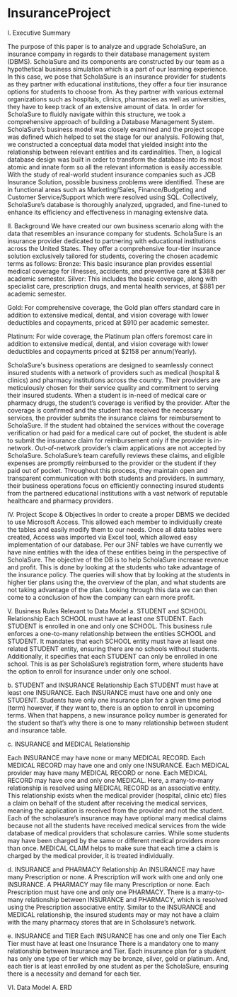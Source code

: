 # InsuranceProject

I. Executive Summary

The purpose of this paper is to analyze and upgrade ScholaSure, an insurance company in regards 
to their database management system (DBMS). ScholaSure and its components are constructed 
by our team as a hypothetical business simulation which is a part of our learning experience. In 
this case, we pose that ScholaSure is an insurance provider for students as they partner with 
educational institutions, they offer a four tier insurance options for students to choose from. As 
they partner with various external organizations such as hospitals, clinics, pharmacies as well as 
universities, they have to keep track of an extensive amount of data. In order for ScholaSure to 
fluidly navigate within this structure, we took a comprehensive approach of building a Database 
Management System. ScholaSure’s business model was closely examined and the project scope 
was defined which helped to set the stage for our analysis. Following that, we constructed a 
conceptual data model that yielded insight into the relationship between relevant entities and its 
cardinalities. Then, a logical database design was built in order to transform the database into its 
most atomic and innate form so all the relevant information is easily accessible. With the study 
of real-world student insurance companies such as JCB Insurance Solution, possible business 
problems were identified. These are in functional areas such as Marketing/Sales, 
Finance/Budgeting and Customer Service/Support which were resolved using SQL. Collectively, 
ScholaSure’s database is thoroughly analyzed, upgraded, and fine-tuned to enhance its efficiency 
and effectiveness in managing extensive data.

II. Background 
We have created our own business scenario along with the data that resembles an insurance 
company for students. ScholaSure is an insurance provider dedicated to partnering with educational institutions across 
the United States. They offer a comprehensive four-tier insurance solution exclusively tailored 
for students, covering the chosen academic terms as follows:
Bronze: This basic insurance plan provides essential medical coverage for illnesses, accidents, 
and preventive care at $388 per academic semester.
Silver: This includes the basic coverage, along with specialist care, prescription drugs, and mental 
health services, at $881 per academic semester. 

Gold: For comprehensive coverage, the Gold plan offers standard care in addition to extensive 
medical, dental, and vision coverage with lower deductibles and copayments, priced at $910 per 
academic semester.

Platinum: For wide coverage, the Platinum plan offers foremost care in addition to extensive 
medical, dental, and vision coverage with lower deductibles and copayments priced at $2158 per 
annum(Yearly).

ScholaSure's business operations are designed to seamlessly connect insured students with a 
network of providers such as medical (hospital & clinics) and pharmacy institutions across the 
country. Their providers are meticulously chosen for their service quality and commitment to 
serving their insured students. When a student is in-need of medical care or pharmacy drugs, the 
student’s coverage is verified by the provider. After the coverage is confirmed and the student 
has received the necessary services, the provider submits the insurance claims for reimbursement to ScholaSure. If the student had obtained the services without the coverage verification or had 
paid for a medical care out of pocket, the student is able to submit the insurance claim for 
reimbursement only if the provider is in-network. Out-of-network provider’s claim applications 
are not accepted by ScholaSure. ScholaSure’s team carefully reviews these claims, and eligible 
expenses are promptly reimbursed to the provider or the student if they paid out of pocket. 
Throughout this process, they maintain open and transparent communication with both students 
and providers. In summary, their business operations focus on efficiently connecting insured students from the 
partnered educational institutions with a vast network of reputable healthcare and pharmacy 
providers.

IV. Project Scope & Objectives
In order to create a proper DBMS we decided to use Microsoft Access. This allowed each 
member to individually create the tables and easily modify them to our needs. Once all data 
tables were created, Access was imported via Excel tool, which allowed easy implementation of 
our database. Per our 3NF tables we have currently we have nine entities with the idea of these 
entities being in the perspective of ScholaSure.
The objective of the DB is to help ScholaSure increase revenue and profit. This is done by 
looking at the students who take advantage of the insurance policy. The queries will show that 
by looking at the students in higher tier plans using the, the overview of the plan, and what 
students are not taking advantage of the plan. Looking through this data we can then come to a 
conclusion of how the company can earn more profit.

V. Business Rules Relevant to Data Model
a. STUDENT and SCHOOL Relationship
Each SCHOOL must have at least one STUDENT.
Each STUDENT is enrolled in one and only one SCHOOL.
This business rule enforces a one-to-many relationship between the entities SCHOOL and 
STUDENT. It mandates that each SCHOOL entity must have at least one related STUDENT 
entity, ensuring there are no schools without students. Additionally, it specifies that each 
STUDENT can only be enrolled in one school. This is as per ScholaSure’s registration form, 
where students have the option to enroll for insurance under only one school. 

b. STUDENT and INSURANCE Relationship
Each STUDENT must have at least one INSURANCE. 
Each INSURANCE must have one and only one STUDENT. 
Students have only one insurance plan for a given time period (term) however, if they want to, 
there is an option to enroll in upcoming terms. When that happens, a new insurance policy 
number is generated for the student so that’s why there is one to many relationship between 
student and insurance table.

c. INSURANCE and MEDICAL Relationship

Each INSURANCE may have none or many MEDICAL RECORD.
Each MEDICAL RECORD may have one and only one INSURANCE.
Each MEDICAL provider may have many MEDICAL RECORD or none.
Each MEDICAL RECORD may have one and only one MEDICAL.
Here, a many-to-many relationship is resolved using MEDICAL RECORD as an associative 
entity. This relationship exists when the medical provider (hospital, clinic etc) files a claim on 
behalf of the student after receiving the medical services, meaning the application is received 
from the provider and not the student. Each of the scholasure’s insurance may have optional 
many medical claims because not all the students have received medical services from the wide 
database of medical providers that scholasure carries. While some students may have been 
charged by the same or different medical providers more than once. MEDICAL CLAIM helps 
to make sure that each time a claim is charged by the medical provider, it is treated individually. 

d. INSURANCE and PHARMACY Relationship
An INSURANCE may have many Prescription or none.
A Prescription will work with one and only one INSURANCE.
A PHARMACY may file many Prescription or none. 
Each Prescription must have one and only one PHARMACY.
There is a many-to-many relationship between INSURANCE and PHARMACY, which is 
resolved using the Prescription associative entity. Similar to the INSURANCE and MEDICAL 
relationship, the insured students may or may not have a claim with the many pharmacy stores 
that are in Scholasure’s network. 

e. INSURANCE and TIER
Each INSURANCE has one and only one Tier
Each Tier must have at least one Insurance
There is a mandatory one to many relationship between Insurance and Tier. Each insurance plan 
for a student has only one type of tier which may be bronze, silver, gold or platinum. And, each 
tier is at least enrolled by one student as per the ScholaSure, ensuring there is a necessity and 
demand for each tier.

VI. Data Model 
A. ERD
